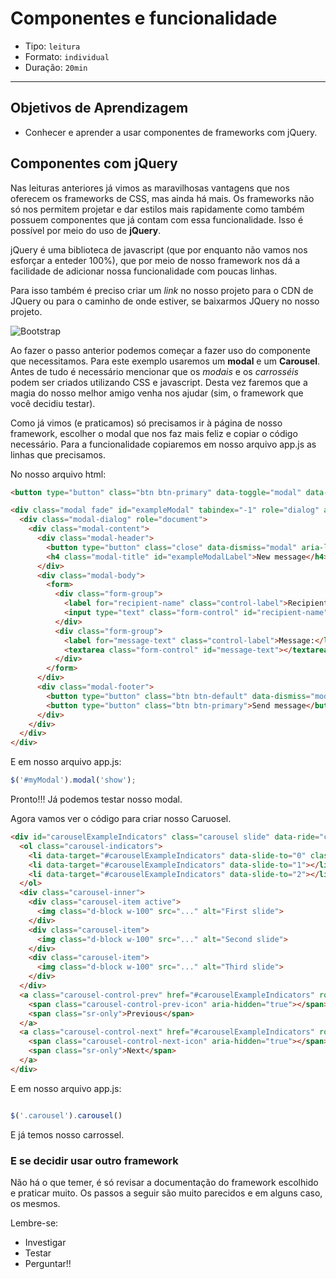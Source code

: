 # Componentes e funcionalidade

- Tipo: `leitura`
- Formato: `individual`
- Duração: `20min`

***

## Objetivos de Aprendizagem

- Conhecer e aprender a usar componentes de frameworks com jQuery.

## Componentes com jQuery

Nas leituras anteriores já vimos as maravilhosas vantagens que nos oferecem os
frameworks de CSS, mas ainda há mais. Os frameworks não só nos permitem projetar
e dar estilos mais rapidamente como também possuem componentes que já contam com
essa funcionalidade. Isso é possível por meio do uso de **jQuery**.

jQuery é uma biblioteca de javascript (que por enquanto não vamos nos esforçar a
enteder 100%), que por meio de nosso framework nos dá a facilidade de adicionar
nossa funcionalidade com poucas linhas.

Para isso também é preciso criar um *link* no nosso projeto para o CDN de JQuery
ou para o caminho de onde estiver, se baixarmos JQuery no nosso projeto.

![Bootstrap](https://user-images.githubusercontent.com/25912510/54452405-1435ac00-4723-11e9-975c-5ca69ad33274.png)

Ao fazer o passo anterior podemos começar a fazer uso do componente que
necessitamos. Para este exemplo usaremos um **modal** e um **Carousel**. Antes
de tudo é necessário mencionar que os *modais* e os *carrosséis* podem ser
criados utilizando CSS e javascript. Desta vez faremos que a magia do nosso
melhor amigo venha nos ajudar (sim, o framework que você decidiu testar).

Como já vimos (e praticamos) só precisamos ir à página de nosso framework,
escolher o modal que nos faz mais feliz e copiar o código necessário. Para a
funcionalidade copiaremos em nosso arquivo app.js as linhas que precisamos.

No nosso arquivo html:

```html
<button type="button" class="btn btn-primary" data-toggle="modal" data-target="#exampleModal" data-whatever="@mdo">Open modal for @mdo</button>

<div class="modal fade" id="exampleModal" tabindex="-1" role="dialog" aria-labelledby="exampleModalLabel">
  <div class="modal-dialog" role="document">
    <div class="modal-content">
      <div class="modal-header">
        <button type="button" class="close" data-dismiss="modal" aria-label="Close"><span aria-hidden="true">&times;</span></button>
        <h4 class="modal-title" id="exampleModalLabel">New message</h4>
      </div>
      <div class="modal-body">
        <form>
          <div class="form-group">
            <label for="recipient-name" class="control-label">Recipient:</label>
            <input type="text" class="form-control" id="recipient-name">
          </div>
          <div class="form-group">
            <label for="message-text" class="control-label">Message:</label>
            <textarea class="form-control" id="message-text"></textarea>
          </div>
        </form>
      </div>
      <div class="modal-footer">
        <button type="button" class="btn btn-default" data-dismiss="modal">Close</button>
        <button type="button" class="btn btn-primary">Send message</button>
      </div>
    </div>
  </div>
</div>
```

E em nosso arquivo app.js:

```javascript
$('#myModal').modal('show');
```

Pronto!!! Já podemos testar nosso modal.

Agora vamos ver o código para criar nosso Caruosel.

``` html
<div id="carouselExampleIndicators" class="carousel slide" data-ride="carousel">
  <ol class="carousel-indicators">
    <li data-target="#carouselExampleIndicators" data-slide-to="0" class="active"></li>
    <li data-target="#carouselExampleIndicators" data-slide-to="1"></li>
    <li data-target="#carouselExampleIndicators" data-slide-to="2"></li>
  </ol>
  <div class="carousel-inner">
    <div class="carousel-item active">
      <img class="d-block w-100" src="..." alt="First slide">
    </div>
    <div class="carousel-item">
      <img class="d-block w-100" src="..." alt="Second slide">
    </div>
    <div class="carousel-item">
      <img class="d-block w-100" src="..." alt="Third slide">
    </div>
  </div>
  <a class="carousel-control-prev" href="#carouselExampleIndicators" role="button" data-slide="prev">
    <span class="carousel-control-prev-icon" aria-hidden="true"></span>
    <span class="sr-only">Previous</span>
  </a>
  <a class="carousel-control-next" href="#carouselExampleIndicators" role="button" data-slide="next">
    <span class="carousel-control-next-icon" aria-hidden="true"></span>
    <span class="sr-only">Next</span>
  </a>
</div>

```

E em nosso arquivo app.js:

```js

$('.carousel').carousel()

```

E já temos nosso carrossel.

### E se decidir usar outro framework

Não há o que temer, é só revisar a documentação do framework escolhido e
praticar muito. Os passos a seguir são muito parecidos e em alguns caso, os
mesmos.

Lembre-se:

- Investigar
- Testar
- Perguntar!!